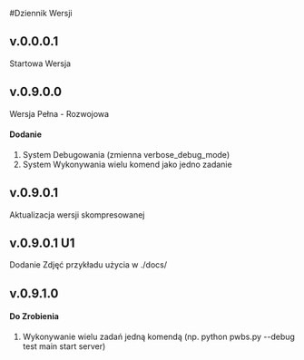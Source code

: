 #Dziennik Wersji
## v.0.0.0.1
Startowa Wersja
## v.0.9.0.0
Wersja Pełna - Rozwojowa
#### Dodanie
1. System Debugowania (zmienna verbose_debug_mode)
2. System Wykonywania wielu komend jako jedno zadanie
## v.0.9.0.1
Aktualizacja wersji skompresowanej
## v.0.9.0.1 U1
Dodanie Zdjęć przykładu użycia w ./docs/
## v.0.9.1.0
#### Do Zrobienia
1. Wykonywanie wielu zadań jedną komendą (np. python pwbs.py --debug test main start server)
